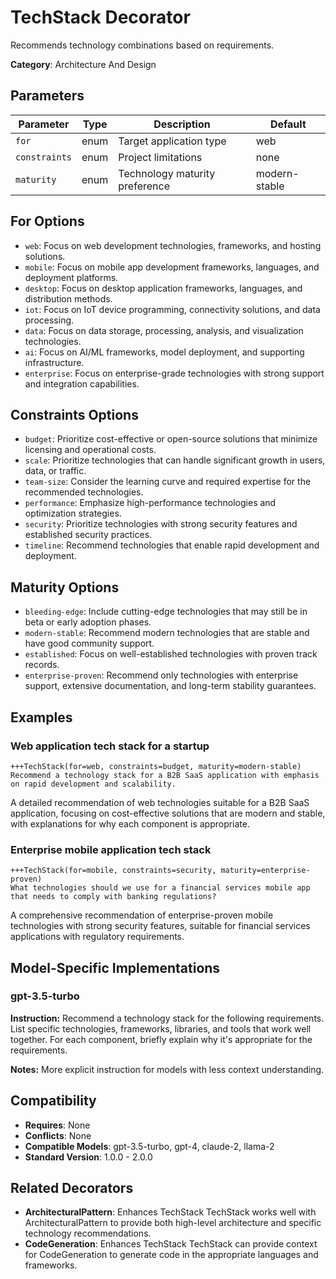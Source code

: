 # TechStack Decorator

Recommends technology combinations based on requirements.

**Category**: Architecture And Design

## Parameters

| Parameter | Type | Description | Default |
|-----------|------|-------------|--------|
| `for` | enum | Target application type | web |
| `constraints` | enum | Project limitations | none |
| `maturity` | enum | Technology maturity preference | modern-stable |

## For Options

- `web`: Focus on web development technologies, frameworks, and hosting solutions.
- `mobile`: Focus on mobile app development frameworks, languages, and deployment platforms.
- `desktop`: Focus on desktop application frameworks, languages, and distribution methods.
- `iot`: Focus on IoT device programming, connectivity solutions, and data processing.
- `data`: Focus on data storage, processing, analysis, and visualization technologies.
- `ai`: Focus on AI/ML frameworks, model deployment, and supporting infrastructure.
- `enterprise`: Focus on enterprise-grade technologies with strong support and integration capabilities.

## Constraints Options

- `budget`: Prioritize cost-effective or open-source solutions that minimize licensing and operational costs.
- `scale`: Prioritize technologies that can handle significant growth in users, data, or traffic.
- `team-size`: Consider the learning curve and required expertise for the recommended technologies.
- `performance`: Emphasize high-performance technologies and optimization strategies.
- `security`: Prioritize technologies with strong security features and established security practices.
- `timeline`: Recommend technologies that enable rapid development and deployment.

## Maturity Options

- `bleeding-edge`: Include cutting-edge technologies that may still be in beta or early adoption phases.
- `modern-stable`: Recommend modern technologies that are stable and have good community support.
- `established`: Focus on well-established technologies with proven track records.
- `enterprise-proven`: Recommend only technologies with enterprise support, extensive documentation, and long-term stability guarantees.

## Examples

### Web application tech stack for a startup

```
+++TechStack(for=web, constraints=budget, maturity=modern-stable)
Recommend a technology stack for a B2B SaaS application with emphasis on rapid development and scalability.
```

A detailed recommendation of web technologies suitable for a B2B SaaS application, focusing on cost-effective solutions that are modern and stable, with explanations for why each component is appropriate.

### Enterprise mobile application tech stack

```
+++TechStack(for=mobile, constraints=security, maturity=enterprise-proven)
What technologies should we use for a financial services mobile app that needs to comply with banking regulations?
```

A comprehensive recommendation of enterprise-proven mobile technologies with strong security features, suitable for financial services applications with regulatory requirements.

## Model-Specific Implementations

### gpt-3.5-turbo

**Instruction:** Recommend a technology stack for the following requirements. List specific technologies, frameworks, libraries, and tools that work well together. For each component, briefly explain why it's appropriate for the requirements.

**Notes:** More explicit instruction for models with less context understanding.


## Compatibility

- **Requires**: None
- **Conflicts**: None
- **Compatible Models**: gpt-3.5-turbo, gpt-4, claude-2, llama-2
- **Standard Version**: 1.0.0 - 2.0.0

## Related Decorators

- **ArchitecturalPattern**: Enhances TechStack TechStack works well with ArchitecturalPattern to provide both high-level architecture and specific technology recommendations.
- **CodeGeneration**: Enhances TechStack TechStack can provide context for CodeGeneration to generate code in the appropriate languages and frameworks.
